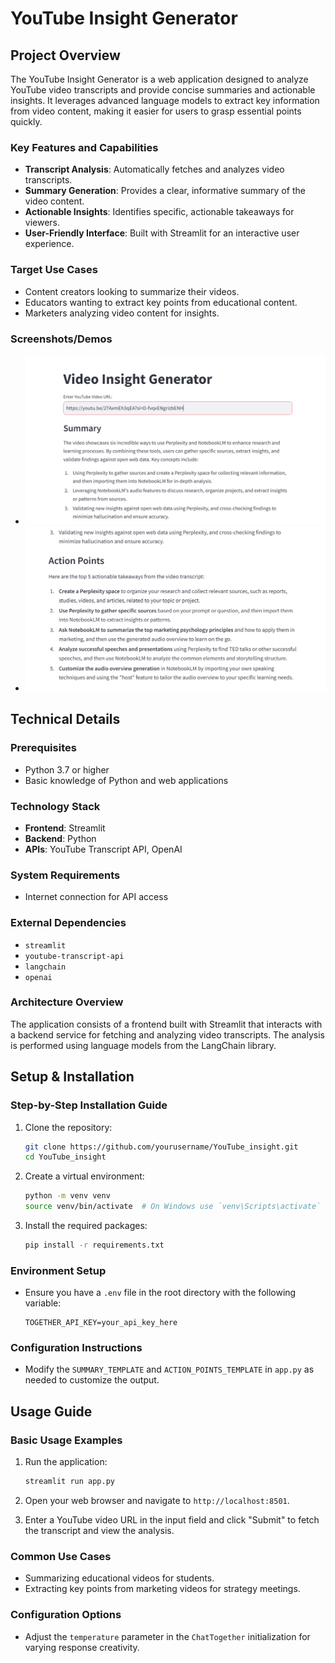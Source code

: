 # YouTube Insight Generator

## Project Overview
The YouTube Insight Generator is a web application designed to analyze YouTube video transcripts and provide concise summaries and actionable insights. It leverages advanced language models to extract key information from video content, making it easier for users to grasp essential points quickly.

### Key Features and Capabilities
- **Transcript Analysis**: Automatically fetches and analyzes video transcripts.
- **Summary Generation**: Provides a clear, informative summary of the video content.
- **Actionable Insights**: Identifies specific, actionable takeaways for viewers.
- **User-Friendly Interface**: Built with Streamlit for an interactive user experience.

### Target Use Cases
- Content creators looking to summarize their videos.
- Educators wanting to extract key points from educational content.
- Marketers analyzing video content for insights.

### Screenshots/Demos
- ![Summary](images/summary.png)
- ![Action Points](images/action_point.png)

## Technical Details

### Prerequisites
- Python 3.7 or higher
- Basic knowledge of Python and web applications

### Technology Stack
- **Frontend**: Streamlit
- **Backend**: Python
- **APIs**: YouTube Transcript API, OpenAI

### System Requirements
- Internet connection for API access

### External Dependencies
- `streamlit`
- `youtube-transcript-api`
- `langchain`
- `openai`

### Architecture Overview
The application consists of a frontend built with Streamlit that interacts with a backend service for fetching and analyzing video transcripts. The analysis is performed using language models from the LangChain library.

## Setup & Installation

### Step-by-Step Installation Guide
1. Clone the repository:
   ```bash
   git clone https://github.com/yourusername/YouTube_insight.git
   cd YouTube_insight
   ```

2. Create a virtual environment:
   ```bash
   python -m venv venv
   source venv/bin/activate  # On Windows use `venv\Scripts\activate`
   ```

3. Install the required packages:
   ```bash
   pip install -r requirements.txt
   ```

### Environment Setup
- Ensure you have a `.env` file in the root directory with the following variable:
  ```
  TOGETHER_API_KEY=your_api_key_here
  ```

### Configuration Instructions
- Modify the `SUMMARY_TEMPLATE` and `ACTION_POINTS_TEMPLATE` in `app.py` as needed to customize the output.

## Usage Guide

### Basic Usage Examples
1. Run the application:
   ```bash
   streamlit run app.py
   ```

2. Open your web browser and navigate to `http://localhost:8501`.

3. Enter a YouTube video URL in the input field and click "Submit" to fetch the transcript and view the analysis.

### Common Use Cases
- Summarizing educational videos for students.
- Extracting key points from marketing videos for strategy meetings.


### Configuration Options
- Adjust the `temperature` parameter in the `ChatTogether` initialization for varying response creativity.